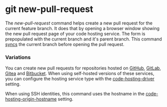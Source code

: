 # git new-pull-request

The _new-pull-request_ command helps create a new pull request for the current
feature branch. It does that by opening a browser window showing the new pull
request page of your code hosting service. The form is prepopulated with the
current branch and it's parent branch. This command [syncs](sync.md) the current
branch before opening the pull request.

### Variations

You can create new pull requests for repositories hosted on
[GitHub](https://github.com/), [GitLab](https://gitlab.com/),
[Gitea](https://gitea.com/) and [Bitbucket](https://bitbucket.org/). When using
self-hosted versions of these services, you can configure the hosting service
type with the [code-hosting-driver](../preferences/code-hosting-driver.md)
setting.

When using SSH identities, this command uses the hostname in the
[code-hosting-origin-hostname](../preferences/code-hosting-origin-hostname.md)
setting.
